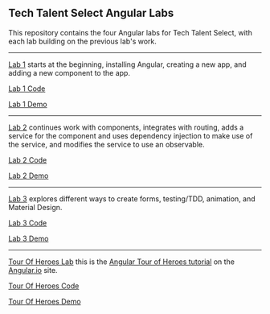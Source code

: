 ## Tech Talent Select Angular Labs

This repository contains the four Angular labs for Tech Talent Select, with each lab building on the previous lab's work.

---

[Lab 1](./Lab1.md) starts at the beginning, installing Angular, creating a new app, and adding a new component to the app.

[Lab 1 Code](./Lab1)

[Lab 1 Demo](https://jbpayne.github.io/TTS-Angular-Labs/Lab1/)

---

[Lab 2](./Lab2.md) continues work with components, integrates with routing, adds a service for the component and uses dependency injection to make use of the service, and modifies the service to use an observable.

[Lab 2 Code](./Lab2)

[Lab 2 Demo](https://jbpayne.github.io/TTS-Angular-Labs/Lab2/)

---

[Lab 3](./Lab3.md) explores different ways to create forms, testing/TDD, animation, and Material Design.

[Lab 3 Code](./Lab3)

[Lab 3 Demo](https://jbpayne.github.io/TTS-Angular-Labs/Lab3/)

---

[Tour Of Heroes Lab](./TourOfHeroes.md) this is the [Angular Tour of Heroes tutorial](https://angular.io/tutorial) on the [Angular.io](https://angular.io) site.

[Tour Of Heroes Code](./TourOfHeroes)

[Tour Of Heroes Demo](https://jbpayne.github.io/TTS-Angular-Labs/TourOfHeroes/)

